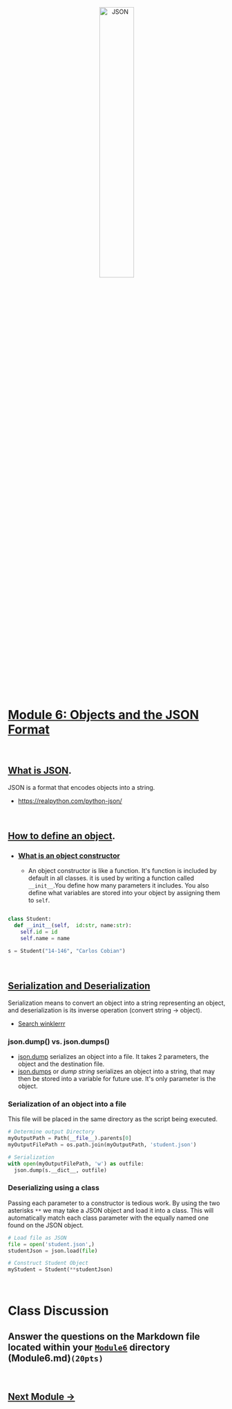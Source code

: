 <div style="text-align:center">
        <img    src="https://www.nylas.com/wp-content/uploads/JSON_Blog_Hero.png"
                title="JSON" 
                width="40%" 
                height="40%" />
</div>
<br>

# [Module 6: Objects and the JSON Format](https://www.geeksforgeeks.org/convert-class-object-to-json-in-python)

<br>

## [What is JSON](https://www.w3schools.com/whatis/whatis_json.asp).
JSON is a format that encodes objects into a string.
* https://realpython.com/python-json/
  
<br>

## [How to define an object](https://www.geeksforgeeks.org/convert-class-object-to-json-in-python/).
* ### [What is an object constructor](https://www.geeksforgeeks.org/constructors-in-python)
  * An object constructor is like a function. It's function is included by default in all classes. it is used by writing a function called `__init__`.You define how many parameters it includes. You also define what variables are stored into your object by assigning them to `self`.

```python

class Student:
  def __init__(self,  id:str, name:str):
    self.id = id
    self.name = name

s = Student("14-146", "Carlos Cobian")

```

<br>

## [Serialization and Deserialization](https://medium.com/swlh/object-serialization-and-deserialization-in-python-5fad3c2970a4)
 Serialization means to convert an object into a string representing an object, and deserialization is its inverse operation (convert string -> object). 
 * [Search winklerrr](https://stackoverflow.com/questions/3316762/what-is-deserialize-and-serialize-in-json)

### json.dump() vs. json.dumps()
* <u>json.dump</u> serializes an object into a file. It takes 2 parameters, the object and the destination file.
* <u>json.dumps</u> or *dump string* serializes an object into a string, that may then be stored into a variable for future use. It's only parameter is the object.

### Serialization of an object into a file
This file will be placed in the same directory as the script being executed.

```python
# Determine output Directory
myOutputPath = Path(__file__).parents[0]
myOutputFilePath = os.path.join(myOutputPath, 'student.json')

# Serialization
with open(myOutputFilePath, 'w') as outfile:
  json.dump(s.__dict__, outfile)
```

### Deserializing using a class
Passing each parameter to a constructor is tedious work. By using the two asterisks `**` we may take a JSON object and load it into a class. This will automatically match each class parameter with the equally named one found on the JSON object. 
```python
# Load file as JSON
file = open('student.json',)
studentJson = json.load(file)

# Construct Student Object
myStudent = Student(**studentJson)
```

<br>

# Class Discussion
## Answer the questions on the Markdown file located within your <u>`Module6`</u> directory (Module6.md)`(20pts)`
<!-- Welcome! These are your questions. -->
<!-- Answer using full sentences to receive all points. -->
<!-- 

What does JSON Stand for?

 - Answer:JavaScript Object Notation

Why are JSON formats important?

 - Answer:JSON formats are important because they help us organize and store data.

Create an example of a JSON object with at least 4 values. It may represent anything but it must be original.

 - Answer:

 food[
{
"breakfast":"Lucky Charms",
"lunch": "Pizza",
"diner": "chicken tendies",
"desert" :"Ben and Jerries"

}
 ]

What is the difference between serialization and deserialization?

 - Answer:serilization converts a json object into a string, while deserelization converts a json string into an object.

Research data persistance. What did you find?

 - Answer:  I found that "Persistence is "the continuance of an effect after its cause is removed". In the context of storing data in a computer system, this means that the data survives after the process with which it was created has ended."- https://www.datastax.com/blog/what-persistence-and-why-does-it-matter#:~:text=Persistence%20is%20%22the%20continuance%20of,it%20was%20created%20has%20ended.

Type down any class notes below this sentence:



Lackluster responses may result in point deductions.
-->

<br>

## [Next Module ->](/../../tree/main/Modules/Module7/Module7.md)
